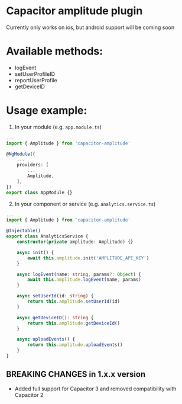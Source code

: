 # Capacitor amplitude plugin

Currently only works on ios, but android support will be coming soon

# Available methods:

- logEvent
- setUserProfileID
- reportUserProfile
- getDeviceID

# Usage example:

1. In your module (e.g. `app.module.ts`)

```ts
...
import { Amplitude } from 'capacitor-amplitude'

@NgModule({
	...
	providers: [
		...
		Amplitude,
	],
})
export class AppModule {}

```

2. In your component or service (e.g. `analytics.service.ts`)

```ts
...
import { Amplitude } from 'capacitor-amplitude'

@Injectable()
export class AnalyticsService {
	constructor(private amplitude: Amplitude) {}

	async init() {
		await this.amplitude.init('AMPLITUDE_API_KEY')
	}

	async logEvent(name: string, params?: Object) {
		await this.amplitude.logEvent(name, params)
	}

	async setUserId(id: string) {
		return this.amplitude.setUserId(id)
	}

	async getDeviceID(): string {
		return this.amplitude.getDeviceId()
	}

    async uploadEvents() {
        return this.amplitude.uploadEvents()
    }
}


```

## BREAKING CHANGES in 1.x.x version

- Added full support for Capacitor 3 and removed compatibility with Capacitor 2
